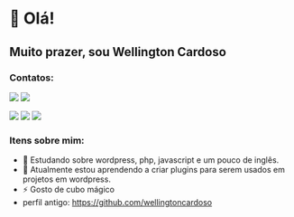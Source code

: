 # 👋 Olá!
## Muito prazer, sou Wellington Cardoso


### Contatos:

<div>
<a href ="https://web.whatsapp.com/send?phone=5519971012382" target="_blank"><img src="https://img.shields.io/badge/WhatsApp-25D366?style=for-the-badge&logo=whatsapp&logoColor=white"></a> 
<a href = "mailto:cardoso.s.wellington@gmail.com" target="_blank"><img src="https://img.shields.io/badge/Gmail-D14836?style=for-the-badge&logo=gmail&logoColor=white"></a>

  <a href="https://www.linkedin.com/in/cardoso-wellington/" target="_blank"><img src="https://img.shields.io/badge/-LinkedIn-%230077B5?style=for-the-badge&logo=linkedin&logoColor=white"></a> 
  <a href="https://www.instagram.com/cardoso.s.wellington/" target="_blank"><img src="https://img.shields.io/badge/-Instagram-%23E4405F?style=for-the-badge&logo=instagram&logoColor=white" ></a>
  <a href ="https://compontoweb.com.br/" target="_blank"><img src="https://img.shields.io/badge/WordPress-006E93?style=for-the-badge&logo=wordpress&logoColor=white"></a> 

</div>


### Itens sobre mim:
- 🔭 Estudando sobre wordpress, php, javascript e um pouco de inglês. 
- 🌱 Atualmente estou aprendendo a criar plugins para serem usados em projetos em wordpress.
- ⚡ Gosto de cubo mágico
- perfil antigo: https://github.com/wellingtoncardoso
